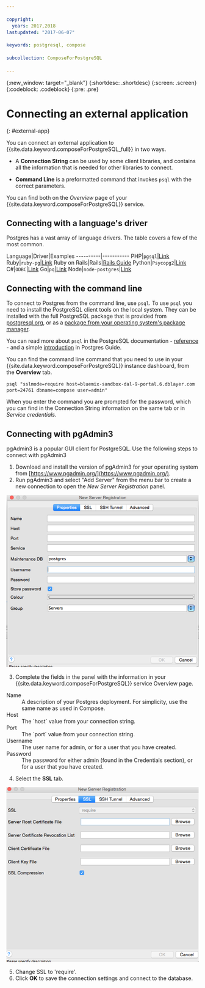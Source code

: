 ```yaml
---

copyright:
  years: 2017,2018
lastupdated: "2017-06-07"

keywords: postgresql, compose

subcollection: ComposeForPostgreSQL

---
```


{:new_window: target="_blank"}
{:shortdesc: .shortdesc}
{:screen: .screen}
{:codeblock: .codeblock}
{:pre: .pre}

# Connecting an external application
{: #external-app}

You can connect an external application to {{site.data.keyword.composeForPostgreSQL_full}} in two ways.

- A **Connection String** can be used by some client libraries, and contains all the information that is needed for other libraries to connect.

- **Command Line** is a preformatted command that invokes `psql` with the correct parameters.

You can find both on the *Overview* page of your {{site.data.keyword.composeForPostgreSQL}} service.

## Connecting with a language's driver

Postgres has a vast array of language drivers. The table covers a few of the most common.

Language|Driver|Examples
----------|-----------
PHP|`pgsql`|[Link](http://php.net/manual/en/pgsql.examples-basic.php)
Ruby|`ruby-pg`|[Link](https://github.com/ged/ruby-pg)
Ruby on Rails|Rails|[Rails Guide](http://edgeguides.rubyonrails.org/configuring.html#configuring-a-postgresql-database)
Python|`Psycopg2`|[Link](https://wiki.postgresql.org/wiki/Psycopg2_Tutorial)
C#|`ODBC`|[Link](https://wiki.postgresql.org/wiki/Using_Microsoft_.NET_with_the_PostgreSQL_Database_Server_via_ODBC)
Go|`pq`|[Link](https://godoc.org/github.com/lib/pq)
Node|`node-postgres`|[Link](https://node-postgres.com/)

## Connecting with the command line

To connect to Postgres from the command line, use `psql`. To use `psql` you need to install the PostgreSQL client tools on the local system. They can be installed with the full PostgreSQL package that is provided from [postgresql.org](https://www.postgresql.org/download/), or as a [package from your operating system's package manager](https://www.compose.com/articles/postgresql-tips-installing-the-postgresql-client/). 

You can read more about `psql` in the PostgreSQL documentation - [reference](https://www.postgresql.org/docs/current/static/app-psql.html) - and a simple [introduction](http://postgresguide.com/utilities/psql.html) in Postgres Guide.

You can find the command line command that you need to use in your {{site.data.keyword.composeForPostgreSQL}} instance dashboard, from the **Overview** tab.

```
psql "sslmode=require host=bluemix-sandbox-dal-9-portal.6.dblayer.com port=24761 dbname=compose user=admin"
```

When you enter the command you are prompted for the password, which you can find in the Connection String information on the same tab or in *Service credentials*.

## Connecting with pgAdmin3

pgAdmin3 is a popular GUI client for PostgreSQL. Use the following steps to connect with pgAdmin3

1. Download and install the version of pgAdmin3 for your operating system from [https://www.pgadmin.org/](https://www.pgadmin.org/).
2. Run pgAdmin3 and select "Add Server" from the menu bar to create a new connection to open the *New Server Registration* panel.

  ![New Server Registration panel in pgAdmin3. Properties tab.](./images/pgadmin.png "The properties tab of the New Server Registration panel in pgAdmin3.")

3. Complete the fields in the panel with the information in your {{site.data.keyword.composeForPostgreSQL}} service Overview page.

  <dl>
  <dt>Name</dt>
  <dd>A description of your Postgres deployment.  For simplicity, use the same name as used in Compose.</dd>
  <dt>Host</dt>
  <dd>The `host` value from your connection string.</dd>
  <dt>Port</dt>
  <dd>The `port` value from your connection string.</dd>
  <dt>Username</dt>
  <dd>The user name for admin, or for a user that you have created.</dd>
  <dt>Password</dt>
  <dd>The password for either admin (found in the Credentials section), or for a user that you have created.</dd>
  </dl>

4. Select the **SSL** tab.

  ![New Server Registration panel in pgAdmin3. SSL tab.](./images/pgadmin_ssl.png "The SSL tab of the New Server Registration panel in pgAdmin3.")

5. Change SSL to 'require'.
6. Click **OK** to save the connection settings and connect to the database.
